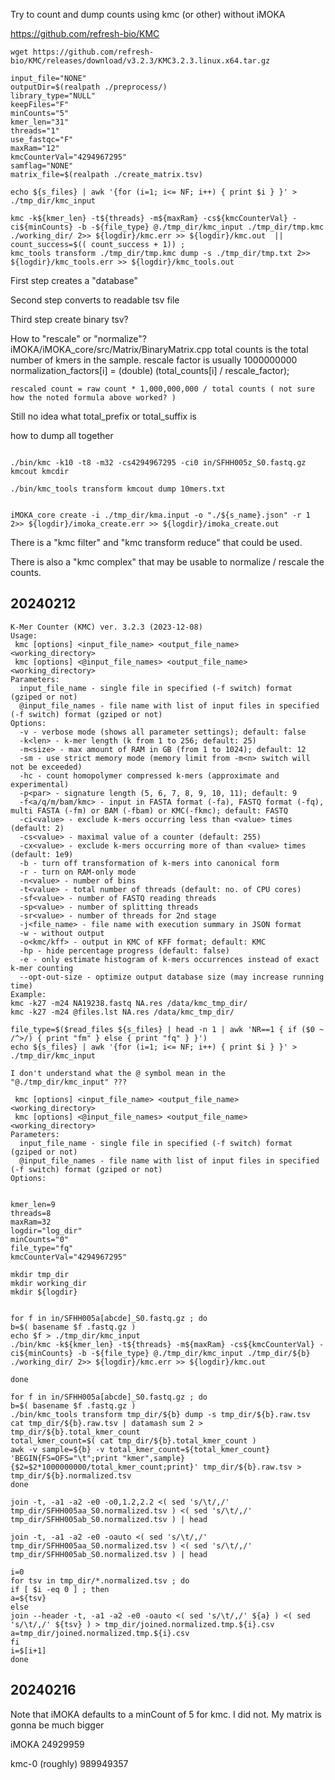 

Try to count and dump counts using kmc (or other) without iMOKA

https://github.com/refresh-bio/KMC


```
wget https://github.com/refresh-bio/KMC/releases/download/v3.2.3/KMC3.2.3.linux.x64.tar.gz
```


```
input_file="NONE"
outputDir=$(realpath ./preprocess/)
library_type="NULL"
keepFiles="F"
minCounts="5"
kmer_len="31"
threads="1"
use_fastqc="F"
maxRam="12"
kmcCounterVal="4294967295"
samflag="NONE"
matrix_file=$(realpath ./create_matrix.tsv)

echo ${s_files} | awk '{for (i=1; i<= NF; i++) { print $i } }' > ./tmp_dir/kmc_input

kmc -k${kmer_len} -t${threads} -m${maxRam} -cs${kmcCounterVal} -ci${minCounts} -b -${file_type} @./tmp_dir/kmc_input ./tmp_dir/tmp.kmc ./working_dir/ 2>> ${logdir}/kmc.err >> ${logdir}/kmc.out  || count_success=$(( count_success + 1)) ;
kmc_tools transform ./tmp_dir/tmp.kmc dump -s ./tmp_dir/tmp.txt 2>> ${logdir}/kmc_tools.err >> ${logdir}/kmc_tools.out
```



First step creates a "database"

Second step converts to readable tsv file

Third step create binary tsv?


How to "rescale" or "normalize"?
iMOKA/iMOKA_core/src/Matrix/BinaryMatrix.cpp
	total counts is the total number of kmers in the sample.
  rescale factor is usually 1000000000
		normalization_factors[i] = (double) (total_counts[i] / rescale_factor);

	rescaled count = raw count * 1,000,000,000 / total counts ( not sure how the noted formula above worked? )

Still no idea what total_prefix or total_suffix is


how to dump all together


```

./bin/kmc -k10 -t8 -m32 -cs4294967295 -ci0 in/SFHH005z_S0.fastq.gz kmcout kmcdir

./bin/kmc_tools transform kmcout dump 10mers.txt


iMOKA_core create -i ./tmp_dir/kma.input -o "./${s_name}.json" -r 1 2>> ${logdir}/imoka_create.err >> ${logdir}/imoka_create.out

```

There is a "kmc filter" and "kmc transform reduce" that could be used.

There is also a "kmc complex" that may be usable to normalize / rescale the counts.





##	20240212

```
K-Mer Counter (KMC) ver. 3.2.3 (2023-12-08)
Usage:
 kmc [options] <input_file_name> <output_file_name> <working_directory>
 kmc [options] <@input_file_names> <output_file_name> <working_directory>
Parameters:
  input_file_name - single file in specified (-f switch) format (gziped or not)
  @input_file_names - file name with list of input files in specified (-f switch) format (gziped or not)
Options:
  -v - verbose mode (shows all parameter settings); default: false
  -k<len> - k-mer length (k from 1 to 256; default: 25)
  -m<size> - max amount of RAM in GB (from 1 to 1024); default: 12
  -sm - use strict memory mode (memory limit from -m<n> switch will not be exceeded)
  -hc - count homopolymer compressed k-mers (approximate and experimental)
  -p<par> - signature length (5, 6, 7, 8, 9, 10, 11); default: 9
  -f<a/q/m/bam/kmc> - input in FASTA format (-fa), FASTQ format (-fq), multi FASTA (-fm) or BAM (-fbam) or KMC(-fkmc); default: FASTQ
  -ci<value> - exclude k-mers occurring less than <value> times (default: 2)
  -cs<value> - maximal value of a counter (default: 255)
  -cx<value> - exclude k-mers occurring more of than <value> times (default: 1e9)
  -b - turn off transformation of k-mers into canonical form
  -r - turn on RAM-only mode 
  -n<value> - number of bins 
  -t<value> - total number of threads (default: no. of CPU cores)
  -sf<value> - number of FASTQ reading threads
  -sp<value> - number of splitting threads
  -sr<value> - number of threads for 2nd stage
  -j<file_name> - file name with execution summary in JSON format
  -w - without output
  -o<kmc/kff> - output in KMC of KFF format; default: KMC
  -hp - hide percentage progress (default: false)
  -e - only estimate histogram of k-mers occurrences instead of exact k-mer counting
  --opt-out-size - optimize output database size (may increase running time)
Example:
kmc -k27 -m24 NA19238.fastq NA.res /data/kmc_tmp_dir/
kmc -k27 -m24 @files.lst NA.res /data/kmc_tmp_dir/
```


```
file_type=$($read_files ${s_files} | head -n 1 | awk 'NR==1 { if ($0 ~ /^>/) { print "fm" } else { print "fq" } }')
echo ${s_files} | awk '{for (i=1; i<= NF; i++) { print $i } }' > ./tmp_dir/kmc_input

I don't understand what the @ symbol mean in the "@./tmp_dir/kmc_input" ???

 kmc [options] <input_file_name> <output_file_name> <working_directory>
 kmc [options] <@input_file_names> <output_file_name> <working_directory>
Parameters:
  input_file_name - single file in specified (-f switch) format (gziped or not)
  @input_file_names - file name with list of input files in specified (-f switch) format (gziped or not)
Options:


```




```
kmer_len=9
threads=8
maxRam=32
logdir="log_dir"
minCounts="0"
file_type="fq"
kmcCounterVal="4294967295"

mkdir tmp_dir
mkdir working_dir
mkdir ${logdir}


for f in in/SFHH005a[abcde]_S0.fastq.gz ; do
b=$( basename $f .fastq.gz )
echo $f > ./tmp_dir/kmc_input
./bin/kmc -k${kmer_len} -t${threads} -m${maxRam} -cs${kmcCounterVal} -ci${minCounts} -b -${file_type} @./tmp_dir/kmc_input ./tmp_dir/${b} ./working_dir/ 2>> ${logdir}/kmc.err >> ${logdir}/kmc.out

done

```



```
for f in in/SFHH005a[abcde]_S0.fastq.gz ; do
b=$( basename $f .fastq.gz )
./bin/kmc_tools transform tmp_dir/${b} dump -s tmp_dir/${b}.raw.tsv
cat tmp_dir/${b}.raw.tsv | datamash sum 2 > tmp_dir/${b}.total_kmer_count
total_kmer_count=$( cat tmp_dir/${b}.total_kmer_count )
awk -v sample=${b} -v total_kmer_count=${total_kmer_count} 'BEGIN{FS=OFS="\t";print "kmer",sample}{$2=$2*1000000000/total_kmer_count;print}' tmp_dir/${b}.raw.tsv > tmp_dir/${b}.normalized.tsv
done
```



```
join -t, -a1 -a2 -e0 -o0,1.2,2.2 <( sed 's/\t/,/' tmp_dir/SFHH005aa_S0.normalized.tsv ) <( sed 's/\t/,/' tmp_dir/SFHH005ab_S0.normalized.tsv ) | head

join -t, -a1 -a2 -e0 -oauto <( sed 's/\t/,/' tmp_dir/SFHH005aa_S0.normalized.tsv ) <( sed 's/\t/,/' tmp_dir/SFHH005ab_S0.normalized.tsv ) | head
```


```
i=0
for tsv in tmp_dir/*.normalized.tsv ; do
if [ $i -eq 0 ] ; then
a=${tsv}
else
join --header -t, -a1 -a2 -e0 -oauto <( sed 's/\t/,/' ${a} ) <( sed 's/\t/,/' ${tsv} ) > tmp_dir/joined.normalized.tmp.${i}.csv
a=tmp_dir/joined.normalized.tmp.${i}.csv
fi
i=$[i+1]
done

```











##	20240216

Note that iMOKA defaults to a minCount of 5 for kmc. I did not. My matrix is gonna be much bigger

iMOKA
 24929959

kmc-0 (roughly)
989949357



